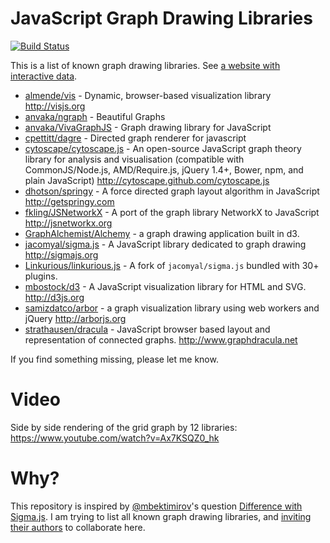 JavaScript Graph Drawing Libraries
=======================
[![Build Status](https://travis-ci.org/anvaka/graph-drawing-libraries.svg?branch=master)](https://travis-ci.org/anvaka/graph-drawing-libraries)

This is a list of known graph drawing libraries. See [a website with interactive data](http://anvaka.github.io/graph-drawing-libraries/#/all). 

* [almende/vis](https://github.com/almende/vis) - Dynamic, browser-based visualization library http://visjs.org
* [anvaka/ngraph](https://github.com/anvaka/ngraph) - Beautiful Graphs
* [anvaka/VivaGraphJS](https://github.com/anvaka/VivaGraphJS) - Graph drawing library for JavaScript
* [cpettitt/dagre](https://github.com/cpettitt/dagre) - Directed graph renderer for javascript
* [cytoscape/cytoscape.js](https://github.com/cytoscape/cytoscape.js) - An open-source JavaScript graph theory library for analysis and visualisation (compatible with CommonJS/Node.js, AMD/Require.js, jQuery 1.4+, Bower, npm, and plain JavaScript) http://cytoscape.github.com/cytoscape.js
* [dhotson/springy](https://github.com/dhotson/springy) - A force directed graph layout algorithm in JavaScript http://getspringy.com
* [fkling/JSNetworkX](https://github.com/fkling/JSNetworkX) - A port of the graph library NetworkX to JavaScript http://jsnetworkx.org
* [GraphAlchemist/Alchemy](https://github.com/GraphAlchemist/Alchemy) - a graph drawing application built in d3.
* [jacomyal/sigma.js](https://github.com/jacomyal/sigma.js) - A JavaScript library dedicated to graph drawing http://sigmajs.org
* [Linkurious/linkurious.js](https://github.com/Linkurious/linkurious.js) - A fork of `jacomyal/sigma.js` bundled with 30+ plugins.
* [mbostock/d3](https://github.com/mbostock/d3) - A JavaScript visualization library for HTML and SVG. http://d3js.org
* [samizdatco/arbor](https://github.com/samizdatco/arbor) - a graph visualization library using web workers and jQuery http://arborjs.org
* [strathausen/dracula](https://github.com/strathausen/dracula) - JavaScript browser based layout and representation of connected graphs. http://www.graphdracula.net

If you find something missing, please let me know.

Video
=====
Side by side rendering of the grid graph by 12 libraries: https://www.youtube.com/watch?v=Ax7KSQZ0_hk 

Why?
====
This repository is inspired by [@mbektimirov](https://github.com/mbektimirov)'s question [Difference with Sigma.js](https://github.com/anvaka/ngraph/issues/6). I am trying to list all known graph drawing libraries, and [inviting their authors](https://github.com/anvaka/graph-drawing-libraries/issues/1) to collaborate here.
